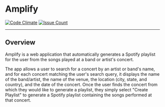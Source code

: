# Amplify
[![Code Climate](https://codeclimate.com/github/GSmes/amplify/badges/gpa.svg)](https://codeclimate.com/github/GSmes/amplify)
[![Issue Count](https://codeclimate.com/github/GSmes/amplify/badges/issue_count.svg)](https://codeclimate.com/github/GSmes/amplify)

---

## Overview
Amplify is a web application that automatically generates a Spotify playlist for the user from the songs played at a band or artist's concert.

The app allows a user to search for a concert by an artist or band's name, and for each concert matching the user's search query, it displays the name of the band/artist, the name of the venue, the location (city, state, and country), and the date of the concert. Once the user finds the concert from which they would like to generate a playlist, they simply select "Create Playlist" to generate a Spotify playlist containing the songs performed at that concert.

